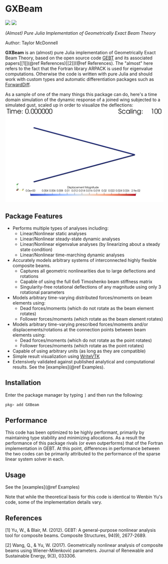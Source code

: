 # GXBeam

[![](https://img.shields.io/badge/docs-dev-blue.svg)](https://flow.byu.edu/GXBeam.jl/dev)
![](https://github.com/byuflowlab/GXBeam.jl/workflows/Run%20tests/badge.svg)

*(Almost) Pure Julia Implementation of Geometrically Exact Beam Theory*

Author: Taylor McDonnell

**GXBeam** is an (almost) pure Julia implementation of Geometrically Exact Beam Theory, based on the open source code [GEBT](https://cdmhub.org/resources/367) and its associated papers[[1]](@ref References)[[2]](@ref References).  The "almost" here refers to the fact that the Fortran library ARPACK is used for eigenvalue computations.  Otherwise the code is written with pure Julia and should work with custom types and automatic differentiation packages such as [ForwardDiff](https://github.com/JuliaDiff/ForwardDiff.jl).

As a sample of one of the many things this package can do, here's a time domain simulation of the dynamic response of a joined wing subjected to a simulated gust, scaled up in order to visualize the deflections:
![](dynamic-joined-wing.gif)

## Package Features
 - Performs multiple types of analyses including:
    - Linear/Nonlinear static analyses
    - Linear/Nonlinear steady-state dynamic analyses
    - Linear/Nonlinear eigenvalue analyses (by linearizing about a steady state condition)
    - Linear/Nonlinear time-marching dynamic analyses
 - Accurately models arbitrary systems of interconnected highly flexible composite beams.
    - Captures all geometric nonlinearities due to large deflections and rotations
    - Capable of using the full 6x6 Timoshenko beam stiffness matrix
    - Singularity-free rotational deflections of any magnitude using only 3 rotational parameters
 - Models arbitrary time-varying distributed forces/moments on beam elements using:
    - Dead forces/moments (which do not rotate as the beam element rotates)
    - Follower forces/moments (which rotate as the beam element rotates)
 - Models arbitrary time-varying prescribed forces/moments and/or displacements/rotations at the connection points between beam elements using:
    - Dead forces/moments (which do not rotate as the point rotates)
    - Follower forces/moments (which rotate as the point rotates)
 - Capable of using arbitrary units (as long as they are compatible)
 - Simple result visualization using [WriteVTK](https://github.com/jipolanco/WriteVTK.jl)
 - Extensively validated against published analytical and computational results. See the [examples](@ref Examples).

## Installation

Enter the package manager by typing `]` and then run the following:

```julia
pkg> add GXBeam
```

## Performance

This code has been optimized to be highly performant, primarily by maintaining type stability and minimizing allocations.  As a result the performance of this package rivals (or even outperforms) that of the Fortran implementation in GEBT.  At this point, differences in performance between the two codes can be primarily attributed to the performance of the sparse linear system solver in each.

## Usage

See the [examples](@ref Examples)

Note that while the theoretical basis for this code is identical to Wenbin Yu's code, some of the implementation details vary.

## References
[1] Yu, W., & Blair, M. (2012).
GEBT: A general-purpose nonlinear analysis tool for composite beams.
Composite Structures, 94(9), 2677-2689.

[2] Wang, Q., & Yu, W. (2017).
Geometrically nonlinear analysis of composite beams using Wiener-Milenković parameters.
Journal of Renewable and Sustainable Energy, 9(3), 033306.
